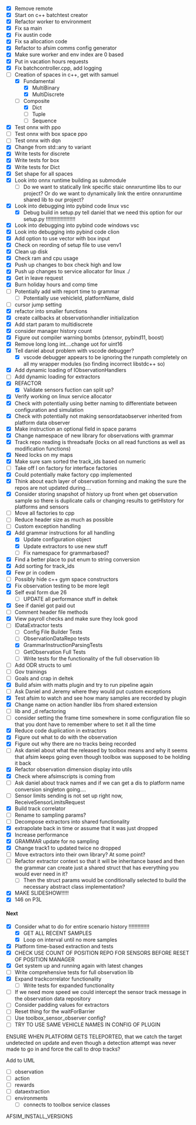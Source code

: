 - [x] Remove remote
- [x] Start on c++ batchtest creator
- [x] Refactor worker to environment
- [x] Fix sa main
- [x] Fix austin code
- [x] Fix sa allocation code
- [x] Refactor to afsim comms config generator
- [x] Make sure worker and env index are 0 based
- [x] Put in vacation hours requests
- [x] Fix batchcontroller.cpp, add logging
- [ ] Creation of spaces in c++, get with samuel
	- [x] Fundamental
		- [x] MultiBinary
		- [x] MultiDiscrete
	- [ ] Composite
		- [x] Dict
		- [ ] Tuple
		- [ ] Sequence
- [x] Test onnx with ppo
- [ ] Test onnx with box space ppo
- [ ] Test onnx with dqn
- [x] Change from std::any to variant
- [x] Write tests for discrete
- [x] Write tests for box
- [x] Write tests for Dict
- [x] Set shape for all spaces
- [x] Look into onnx runtime building as submodule
	- [ ] Do we want to statically link specific staic onnxruntime libs to our project? Or do we want to dynamically link the entire onnxruntime shared lib to our project?
- [x] Look into debugging into pybind code linux vsc
	- [x] Debug build in setup.py tell daniel that we need this option for our setup.py !!!!!!!!!!!!!!!!!!!!
- [x] Look into debugging into pybind code windows vsc
- [x] Look into debugging into pybind code clion
- [x] Add option to use vector with box input
- [x] Check on reording of setup file to use venv1
- [x] Clean up disk
- [x] Check ram and cpu usage
- [x] Push up changes to box check high and low
- [x] Push up changes to service allocator for linux ./
- [x] Get in leave request
- [x] Burn holiday hours and comp time
- [ ] Potentially add with report time to grammar
	- [ ] Potentially use vehicleId, platformName, disId
- [ ] cursor jump setting
- [x] refactor into smaller functions
- [x] create callbacks at observationhandler initialization
- [x] Add start param to multidiscrete
- [x] consider manager history count
- [x] Figure out compiler warning bombs (xtensor, pybind11, boost)
- [x] Remove long long int....change uot for uint16
- [x] Tell daniel about  problem with vscode debugger?
	- [x] vscode debugger appears to be ignoring the runpath completely on all my wrapper modules (so finding incorrect libstdc++ so)
- [x] Add dynamic loading of IObservationHandlers
- [ ] Add dynamic loading for extractors
- [x] REFACTOR 
	- [x] Validate sensors fuction can split up?
- [x] Verify working on linux service allocator
- [x] Check with potentially using better naming to differentiate between configuration and simulation
- [x] Check with potentially not making sensordataobserver inherited from platform data observer
- [x] Make instruction an optional field in space params
- [x] Change namespace of new library for observations with grammar
- [x] Track repo reading is threadsafe (locks on all read functions as well as modification functions)
- [x] Need locks on my maps
- [x] Make sure sam sorted the track_ids based on numeric
- [ ] Take off I on factory for interface factories
- [x] Could potentially make factory cpp implemented
- [x] Think about each layer of observation forming and making the sure the repos are not updated during....
- [x] Consider storing snapshot of history up front when get observation sample so there is duplicate calls or changing results to getHIstory for platforms and sensors
- [ ] Move all factories to cpp
- [ ] Reduce header size as much as possible
- [ ] Custom exception handling
- [x] Add grammar instructions for all handling
	- [x] Update configuration object
	- [x] Update extractors to use new stuff
	- [ ] Fix namespace for grammarbased?
- [x] Find a better place to put enum to string conversion
- [x] Add sorting for track_ids
- [x] Few pr in codem
- [ ] Possibly hide c++ gym space constructors
- [x] Fix observation testing to be more legit
- [x] Self eval form due 26
	- [ ] UPDATE all performance stuff in deltek
- [x] See if daniel got paid out
- [ ] Comment header file methods
- [x] View payroll checks and make sure they look good
- [ ] IDataExtractor tests
	- [ ] Config File Builder Tests
	- [ ] ObservationDataRepo tests
	- [x] GrammarInstructionParsingTests
	- [ ] GetObservation Full Tests
	- [ ] Write tests for the functionality of the full observation lib
- [ ] Add ODR structs to uml
- [ ] Gov trainings
- [ ] Goals and crap in deltek
- [x] Build afsim with matts plugin and try to run pipeline again
- [ ] Ask Daniel and Jeremy where they would put custom exceptions
- [x] Test afsim to watch and see how many samples are recorded by plugin
- [x] Change name on action handler libs from shared extension
- [ ] lib and _d refactoring
- [ ] consider setting the frame time somewhere in some configuration file so that you dont have to remember where to set it all the time
- [x] Reduce code duplication in extractors
- [x] Figure out what to do with the observation
- [x] Figure out why there are no tracks being recorded
- [ ] Ask daniel about what the released by toolbox means and why it seems that afsim keeps going even though toolbox was supposed to be holding it back
- [x] Refactor observation dimension display into utils
- [x] Check where afsimscripts is coming from
- [ ] Ask daniel about track names and if we can get a dis to platform name conversion singleton going....
- [ ] Sensor limits sending is not set up right now, ReceiveSensorLimitsRequest
- [x] Build track correlator
- [ ] Rename to sampling params?
- [ ] Decompose extractors into shared functionality
- [x] extrapolate back in time or assume that it was just dropped
- [x] Increase performance
- [x] GRAMMAR update for no sampling
- [x] Change track1 to updated twice no dropped
- [ ] Move extractors into their own library? At some point?
- [ ] Refactor extractor context so that it will be inheritance based and then the grammar can create just a shared struct that has everything you would ever need in it?
	- [ ] Then the struct params would be conditionally selected to build the necessary abstract class implementation?
- [x] MAKE SLIDESHOW!!!!!
- [x] 146 on P3L

#### Next
- [x] Consider what to do for entire scenario history !!!!!!!!!!!!!!
	- [x] GET ALL RECENT SAMPLES
	- [x] Loop on interval until no more samples
- [x] Platform time-based extraction and tests
- [x] CHECK USE COUNT OF POSITION REPO FOR SENSORS BEFORE RESET OF POSITION MANAGER
- [x] Get system up and running again with latest changes
- [ ] Write comprehensive tests for full observation lib
- [x] Expand trackcorrelator functionality
	- [ ] Write tests for expanded functionality
- [ ] If we need more speed we could intercept the sensor track message in the observation data repository
- [ ] Consider padding values for extractors
- [ ] Reset thing for the waitForBarrier
- [ ] Use toolbox_sensor_observer config?
- [ ] TRY TO USE SAME VEHICLE NAMES IN CONFIG OF PLUGIN

ENSURE WHEN PLATFORM GETS TELEPORTED, that we catch the target undetected on update and even though a detection attempt was never made to go in and force the call to drop tracks?

Add to UML
- [ ] observation
- [ ] action
- [ ] rewards
- [ ] dataextraction
- [ ] environments
	- [ ] connects to toolbox service classes

AFSIM_INSTALL_VERSIONS